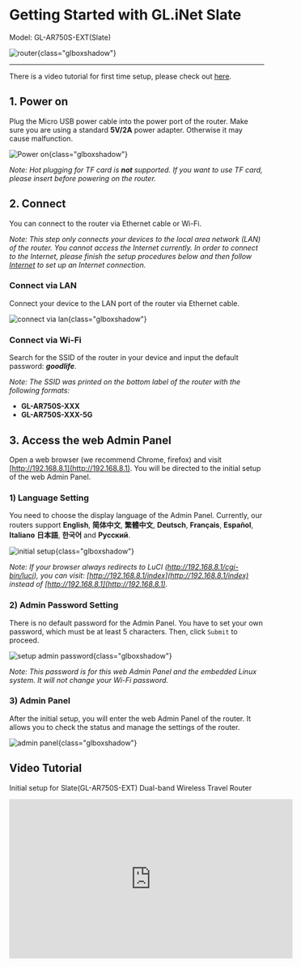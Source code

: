 # Getting Started with GL.iNet Slate

Model: GL-AR750S-EXT(Slate)

![router](https://static.gl-inet.com/docs/en/3/setup/gl-ar750s/first_time_setup/router.jpg){class="glboxshadow"}

---

There is a video tutorial for first time setup, please check out [here](#video-tutorial).

## 1. Power on

Plug the Micro USB power cable into the power port of the router. Make sure you are using a standard **5V/2A** power adapter. Otherwise it may cause malfunction.

![Power on](https://static.gl-inet.com/docs/en/3/setup/gl-ar750s/first_time_setup/power1.jpg){class="glboxshadow"}

*Note: Hot plugging for TF card is **not** supported. If you want to use TF card, please insert before powering on the router.*

## 2. Connect

You can connect to the router via Ethernet cable or Wi-Fi.

*Note: This step only connects your devices to the local area network (LAN) of the router. You cannot access the Internet currently. In order to connect to the Internet, please finish the setup procedures below and then follow [Internet](internet.md) to set up an Internet connection.*

### Connect via LAN

Connect your device to the LAN port of the router via Ethernet cable.

![connect via lan](https://static.gl-inet.com/docs/en/3/setup/gl-ar750s/first_time_setup/connect.jpg){class="glboxshadow"}

### Connect via Wi-Fi

Search for the SSID of the router in your device and input the default password: ***goodlife***.

*Note: The SSID was printed on the bottom label of the router with the following formats:*

- **GL-AR750S-XXX**
- **GL-AR750S-XXX-5G**

## 3. Access the web Admin Panel

Open a web browser (we recommend Chrome, firefox) and visit [http://192.168.8.1](http://192.168.8.1). You will be directed to the initial setup of the web Admin Panel.

### 1) Language Setting

You need to choose the display language of the Admin Panel. Currently, our routers support **English**, **简体中文**, **繁體中文**, **Deutsch**, **Français**, **Español**, **Italiano** **日本語**, **한국어** and **Русский**. 

![initial setup](https://static.gl-inet.com/docs/en/3/setup/gl-ar750s/first_time_setup/welcome_page_gl-ar750s.png){class="glboxshadow"}

*Note: If your browser always redirects to LuCI (http://192.168.8.1/cgi-bin/luci), you can  visit: [http://192.168.8.1/index](http://192.168.8.1/index) instead of [http://192.168.8.1](http://192.168.8.1).*

### 2) Admin Password Setting

There is no default password for the Admin Panel. You have to set your own password, which must be at least 5 characters. Then, click `Submit` to proceed.

![setup admin password](https://static.gl-inet.com/docs/en/3/setup/share/first_time_setup/setup_admin_password.png){class="glboxshadow"}

*Note: This password is for this web Admin Panel and the embedded Linux system. It will not change your Wi-Fi password.*

### 3) Admin Panel

After the initial setup, you will enter the web Admin Panel of the router. It allows you to check the status and manage the settings of the router.

![admin panel](https://static.gl-inet.com/docs/en/3/setup/gl-ar750s/first_time_setup/admin_panel_gl-ar750s.png){class="glboxshadow"}

## Video Tutorial

Initial setup for Slate(GL-AR750S-EXT) Dual-band Wireless Travel Router

<iframe width="560" height="315" src="https://www.youtube.com/embed/cpN3ZXDBzi0" title="YouTube video player" frameborder="0" allow="accelerometer; autoplay; clipboard-write; encrypted-media; gyroscope; picture-in-picture" allowfullscreen></iframe>

